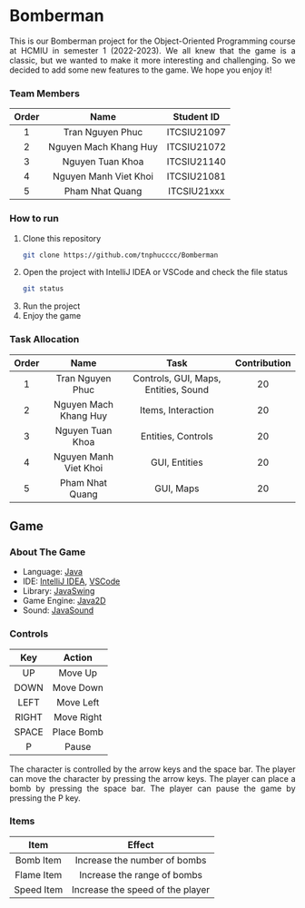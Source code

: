 # Bomberman

<div style = "text-align: justify">
This is our Bomberman project for the Object-Oriented Programming course at HCMIU in semester 1 (2022-2023). We all knew that the game is a classic, but we wanted to make it more interesting and challenging. So we decided to add some new features to the game. We hope you enjoy it!
</div>

### Team Members

| Order |          Name          | Student ID  |
|:-----:|:----------------------:|:-----------:|
|   1   |    Tran Nguyen Phuc    | ITCSIU21097 |
|   2   | Nguyen Mach Khang Huy  | ITCSIU21072 |
|   3   |    Nguyen Tuan Khoa    | ITCSIU21140 |
|   4   | Nguyen Manh Viet Khoi  | ITCSIU21081 |
|   5   |    Pham Nhat Quang     | ITCSIU21xxx |

### How to run

1. Clone this repository
    ```sh
    git clone https://github.com/tnphucccc/Bomberman
    ```
2. Open the project with IntelliJ IDEA or VSCode and check the file status
    ```sh
    git status
    ```
3. Run the project
4. Enjoy the game

### Task Allocation

| Order |         Name          |                 Task                 | Contribution |
|:-----:|:---------------------:|:------------------------------------:|:------------:|
|   1   |   Tran Nguyen Phuc    | Controls, GUI, Maps, Entities, Sound |      20      |
|   2   | Nguyen Mach Khang Huy |          Items, Interaction          |      20      |
|   3   |   Nguyen Tuan Khoa    |          Entities, Controls          |      20      |
|   4   | Nguyen Manh Viet Khoi |            GUI, Entities             |      20      |
|   5   |    Pham Nhat Quang    |              GUI, Maps               |      20      |

## Game

### About The Game

- Language: [Java](https://www.java.com/en/)
- IDE: [IntelliJ IDEA](https://www.jetbrains.com/idea/), [VSCode](https://code.visualstudio.com/)
- Library: [JavaSwing](https://docs.oracle.com/javase/tutorial/uiswing/)
- Game Engine: [Java2D](https://docs.oracle.com/javase/7/docs/api/java/awt/Graphics2D.html)
- Sound: [JavaSound](https://docs.oracle.com/javase/7/docs/api/javax/sound/sampled/Clip.html)

### Controls

|  Key  |   Action   |
|:-----:|:----------:|
|  UP   |  Move Up   |
| DOWN  | Move Down  |
| LEFT  | Move Left  |
| RIGHT | Move Right |
| SPACE | Place Bomb |
|   P   |   Pause    |

<div style = "text-align: justify">
The character is controlled by the arrow keys and the space bar. The player can move the character by pressing the arrow
keys. The player can place a bomb by pressing the space bar. The player can pause the game by pressing the P key.
</div>

### Items

|    Item    |              Effect               |
|:----------:|:---------------------------------:|
| Bomb Item  |   Increase the number of bombs    |
| Flame Item |    Increase the range of bombs    |
| Speed Item | Increase the speed of the player  |
